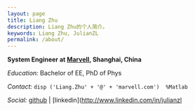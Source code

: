 ```yaml
---
layout: page
title: Liang Zhu
description: Liang Zhu的个人简介。
keywords: Liang Zhu, JulianZL
permalink: /about/
---
```


**System Engineer at [Marvell](http://www.marvell.com), Shanghai, China**
  
*Education:* Bachelor of EE, PhD of Phys

*Contact:* `disp ('Liang.Zhu' + '@' + 'marvell.com')  %Matlab`

*Social:*  [github](http://github.com/julianzl) \| [linkedin](http://www.linkedin.com/in/julianzl